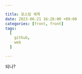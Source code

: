 ```yaml
---

title: 포스팅 제목
date: 2023-06-21 16:26:00 +09:00
categories: [front, front]
tags:
  [
    github,
    web
  ]

---
```


되나?

